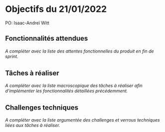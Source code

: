 # Objectifs du 21/01/2022

PO: Isaac-Andreï Witt


## Fonctionnalités attendues

###### A compléter avec la liste des attentes fonctionnelles du produit en fin de sprint.



## Tâches à réaliser

###### A compléter avec la liste macroscopique des tâches à réaliser afin d'implémenter les fonctionnalités détaillées précédemment.



## Challenges techniques

###### A compléter avec la liste argumentée des challenges et verrous techniques liées aux tâches à réaliser.

